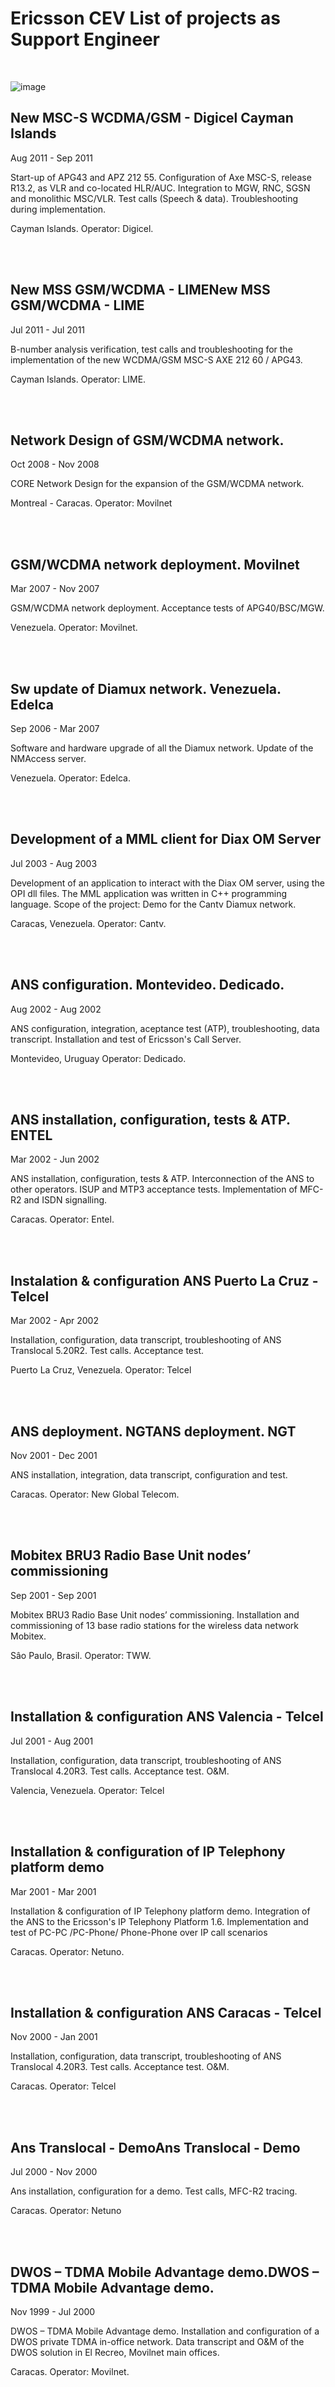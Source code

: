 
# Ericsson CEV List of projects as Support Engineer 

<br>

![image](https://user-images.githubusercontent.com/46427497/223873430-73ee19ad-756c-4961-a6c1-5e266efb47ee.png)


## New MSC-S WCDMA/GSM - Digicel Cayman Islands
Aug 2011 - Sep 2011

Start-up of APG43 and APZ 212 55. Configuration of Axe MSC-S, release R13.2, as VLR and co-located HLR/AUC.
Integration to MGW, RNC, SGSN and monolithic MSC/VLR.
Test calls (Speech & data).
Troubleshooting during implementation.

Cayman Islands.
Operator: Digicel. 

<br>
<br>

## New MSS GSM/WCDMA - LIMENew MSS GSM/WCDMA - LIME
Jul 2011 - Jul 2011

B-number analysis verification, test calls and troubleshooting for the implementation of the new WCDMA/GSM MSC-S AXE 212 60 / APG43.

Cayman Islands.
Operator: LIME. 

<br>
<br>

## Network Design of GSM/WCDMA network.
Oct 2008 - Nov 2008

CORE Network Design for the expansion of the GSM/WCDMA network.

Montreal - Caracas.
Operator: Movilnet 

<br>
<br>

## GSM/WCDMA network deployment. Movilnet
Mar 2007 - Nov 2007

GSM/WCDMA network deployment.
Acceptance tests of APG40/BSC/MGW.

Venezuela.
Operator: Movilnet. 

<br>
<br>

## Sw update of Diamux network. Venezuela. Edelca
Sep 2006 - Mar 2007

Software and hardware upgrade of all the Diamux network.
Update of the NMAccess server.

Venezuela.
Operator: Edelca. 

<br>
<br>

## Development of a MML client for Diax OM Server
Jul 2003 - Aug 2003

Development of an application to interact with the Diax OM server, using the OPI dll files. The MML application was written in C++ programming language.
Scope of the project: Demo for the Cantv Diamux network.

Caracas, Venezuela.
Operator: Cantv. 

<br>
<br>

## ANS configuration. Montevideo. Dedicado.
Aug 2002 - Aug 2002

ANS configuration, integration, aceptance test (ATP), troubleshooting, data transcript.
Installation and test of Ericsson's Call Server.

Montevideo, Uruguay
Operator: Dedicado. 

<br>
<br>

## ANS installation, configuration, tests & ATP. ENTEL
Mar 2002 - Jun 2002

ANS installation, configuration, tests & ATP.
Interconnection of the ANS to other operators. ISUP and
MTP3 acceptance tests. Implementation of MFC-R2 and
ISDN signalling.

Caracas.
Operator: Entel. 

<br>
<br>

## Instalation & configuration ANS Puerto La Cruz - Telcel
Mar 2002 - Apr 2002

Installation, configuration, data transcript, troubleshooting of ANS Translocal 5.20R2.
Test calls. Acceptance test.

Puerto La Cruz, Venezuela.
Operator: Telcel 


<br>
<br>

## ANS deployment. NGTANS deployment. NGT
Nov 2001 - Dec 2001

ANS installation, integration, data transcript, configuration and test.

Caracas.
Operator: New Global Telecom. 

<br>
<br>

## Mobitex BRU3 Radio Base Unit nodes’ commissioning
Sep 2001 - Sep 2001

Mobitex BRU3 Radio Base Unit nodes’ commissioning.
Installation and commissioning of 13 base radio stations
for the wireless data network Mobitex.

Sâo Paulo, Brasil.
Operator: TWW. 

<br>
<br>

## Installation & configuration ANS Valencia - Telcel
Jul 2001 - Aug 2001

Installation, configuration, data transcript, troubleshooting of ANS Translocal 4.20R3.
Test calls. Acceptance test. O&M.

Valencia, Venezuela.
Operator: Telcel

<br>
<br>

## Installation & configuration of IP Telephony platform demo
Mar 2001 - Mar 2001

Installation & configuration of IP Telephony platform demo.
Integration of the ANS to the Ericsson's IP Telephony
Platform 1.6. Implementation and test of PC-PC /PC-Phone/
Phone-Phone over IP call scenarios

Caracas.
Operator: Netuno.

<br>
<br>

## Installation & configuration ANS Caracas - Telcel
Nov 2000 - Jan 2001

Installation, configuration, data transcript, troubleshooting of ANS Translocal 4.20R3.
Test calls. Acceptance test. O&M.

Caracas.
Operator: Telcel 

<br>
<br>

## Ans Translocal - DemoAns Translocal - Demo
Jul 2000 - Nov 2000

Ans installation, configuration for a demo.
Test calls, MFC-R2 tracing.

Caracas.
Operator: Netuno

<br>
<br>

## DWOS – TDMA Mobile Advantage demo.DWOS – TDMA Mobile Advantage demo.
Nov 1999 - Jul 2000

DWOS – TDMA Mobile Advantage demo.
Installation and configuration of a DWOS private TDMA
in-office network. Data transcript and O&M of the DWOS
solution in El Recreo, Movilnet main offices.

Caracas.
Operator: Movilnet.
